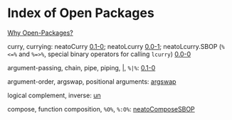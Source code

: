 # Index of Open Packages

[Why Open-Packages?](https://github.com/dmparrishphd/neatOveRse/blob/master/Files/2/0/whyOpenPkgs.md)

curry, currying:
neatoCurry [0.1-0](https://github.com/dmparrishphd/neatOveRse/tree/master/Pkgs/0);
neatoLcurry [0.0-1](https://github.com/dmparrishphd/neatOveRse/tree/master/Pkgs/1/0);
neatoLcurry.SBOP (`%<=%` and `%=>%`, special binary operators for calling `lcurry`) [0.0-0](https://github.com/dmparrishphd/neatOveRse/tree/master/Pkgs/2/0)

argument-passing, chain, pipe, piping, \|, `%|%`:  [0.1-0](https://github.com/dmparrishphd/neatOveRse/tree/master/Pkgs/3/0)

argument-order, argswap, positional arguments: [argswap](https://github.com/dmparrishphd/neatOveRse/tree/master/Pkgs/4/0)

logical complement, inverse: [un](https://github.com/dmparrishphd/neatOveRse/tree/master/Pkgs/5/0)

compose, function composition, `%O%`, `%:O%`: [neatoComposeSBOP](https://github.com/dmparrishphd/neatOveRse/tree/master/Pkgs/6/0)

